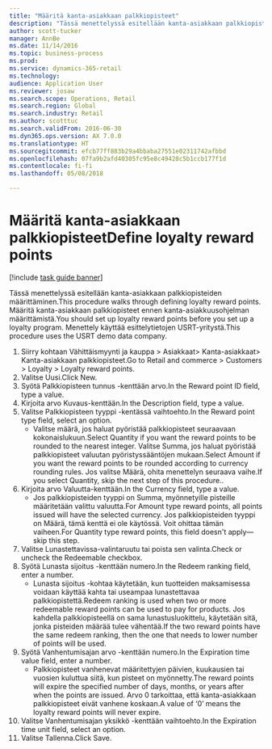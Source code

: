 ```yaml
--- 
title: "Määritä kanta-asiakkaan palkkiopisteet"
description: "Tässä menettelyssä esitellään kanta-asiakkaan palkkiopisteiden määrittäminen."
author: scott-tucker
manager: AnnBe
ms.date: 11/14/2016
ms.topic: business-process
ms.prod: 
ms.service: dynamics-365-retail
ms.technology: 
audience: Application User
ms.reviewer: josaw
ms.search.scope: Operations, Retail
ms.search.region: Global
ms.search.industry: Retail
ms.author: scotttuc
ms.search.validFrom: 2016-06-30
ms.dyn365.ops.version: AX 7.0.0
ms.translationtype: HT
ms.sourcegitcommit: efcb77ff883b29a4bbaba27551e02311742afbbd
ms.openlocfilehash: 07fa9b2afd40305fc95e8c49428c5b1ccb177f1d
ms.contentlocale: fi-fi
ms.lasthandoff: 05/08/2018

---
```

# <a name="define-loyalty-reward-points"></a><span data-ttu-id="358c1-103">Määritä kanta-asiakkaan palkkiopisteet</span><span class="sxs-lookup"><span data-stu-id="358c1-103">Define loyalty reward points</span></span>

[!include [task guide banner](../includes/task-guide-banner.md)]

<span data-ttu-id="358c1-104">Tässä menettelyssä esitellään kanta-asiakkaan palkkiopisteiden määrittäminen.</span><span class="sxs-lookup"><span data-stu-id="358c1-104">This procedure walks through defining loyalty reward points.</span></span> <span data-ttu-id="358c1-105">Määritä kanta-asiakkaan palkkiopisteet ennen kanta-asiakkuusohjelman määrittämistä.</span><span class="sxs-lookup"><span data-stu-id="358c1-105">You should set up loyalty reward points before you set up a loyalty program.</span></span> <span data-ttu-id="358c1-106">Menettely käyttää esittelytietojen USRT-yritystä.</span><span class="sxs-lookup"><span data-stu-id="358c1-106">This procedure uses the USRT demo data company.</span></span>

1. <span data-ttu-id="358c1-107">Siirry kohtaan Vähittäismyynti ja kauppa > Asiakkaat> Kanta-asiakkaat> Kanta-asiakkaan palkkiopisteet.</span><span class="sxs-lookup"><span data-stu-id="358c1-107">Go to Retail and commerce > Customers > Loyalty > Loyalty reward points.</span></span>
2. <span data-ttu-id="358c1-108">Valitse Uusi.</span><span class="sxs-lookup"><span data-stu-id="358c1-108">Click New.</span></span>
3. <span data-ttu-id="358c1-109">Syötä Palkkiopisteen tunnus -kenttään arvo.</span><span class="sxs-lookup"><span data-stu-id="358c1-109">In the Reward point ID field, type a value.</span></span>
4. <span data-ttu-id="358c1-110">Kirjoita arvo Kuvaus-kenttään.</span><span class="sxs-lookup"><span data-stu-id="358c1-110">In the Description field, type a value.</span></span>
5. <span data-ttu-id="358c1-111">Valitse Palkkiopisteen tyyppi -kentässä vaihtoehto.</span><span class="sxs-lookup"><span data-stu-id="358c1-111">In the Reward point type field, select an option.</span></span>
    * <span data-ttu-id="358c1-112">Valitse määrä, jos haluat pyöristää palkkiopisteet seuraavaan kokonaislukuun.</span><span class="sxs-lookup"><span data-stu-id="358c1-112">Select Quantity if you want the reward points to be rounded to the nearest integer.</span></span> <span data-ttu-id="358c1-113">Valitse Summa, jos haluat pyöristää palkkiopisteet valuutan pyöristyssääntöjen mukaan.</span><span class="sxs-lookup"><span data-stu-id="358c1-113">Select Amount if you want the reward points to be rounded according to currency rounding rules.</span></span> <span data-ttu-id="358c1-114">Jos valitse Määrä, ohita menettelyn seuraava vaihe.</span><span class="sxs-lookup"><span data-stu-id="358c1-114">If you select Quantity, skip the next step of this procedure..</span></span>  
6. <span data-ttu-id="358c1-115">Kirjoita arvo Valuutta-kenttään.</span><span class="sxs-lookup"><span data-stu-id="358c1-115">In the Currency field, type a value.</span></span>
    * <span data-ttu-id="358c1-116">Jos palkkiopisteiden tyyppi on Summa, myönnetyille pisteille määritetään valittu valuutta.</span><span class="sxs-lookup"><span data-stu-id="358c1-116">For Amount type reward points, all points issued will have the selected currency.</span></span> <span data-ttu-id="358c1-117">Jos palkkiopisteiden tyyppi on Määrä, tämä kenttä ei ole käytössä. Voit ohittaa tämän vaiheen.</span><span class="sxs-lookup"><span data-stu-id="358c1-117">For Quantity type reward points, this field doesn't apply—skip this step.</span></span>  
7. <span data-ttu-id="358c1-118">Valitse Lunastettavissa-valintaruutu tai poista sen valinta.</span><span class="sxs-lookup"><span data-stu-id="358c1-118">Check or uncheck the Redeemable checkbox.</span></span>
8. <span data-ttu-id="358c1-119">Syötä Lunasta sijoitus -kenttään numero.</span><span class="sxs-lookup"><span data-stu-id="358c1-119">In the Redeem ranking field, enter a number.</span></span>
    * <span data-ttu-id="358c1-120">Lunasta sijoitus -kohtaa käytetään, kun tuotteiden maksamisessa voidaan käyttää kahta tai useampaa lunastettavaa palkkiopistettä.</span><span class="sxs-lookup"><span data-stu-id="358c1-120">Redeem ranking is used when two or more redeemable reward points can be used to pay for products.</span></span> <span data-ttu-id="358c1-121">Jos kahdella palkkiopisteellä on sama lunastusluokittelu, käytetään sitä, jonka pisteiden määrää tulee vähentää.</span><span class="sxs-lookup"><span data-stu-id="358c1-121">If the two reward points have the same redeem ranking, then the one that needs to lower number of points will be used.</span></span>  
9. <span data-ttu-id="358c1-122">Syötä Vanhentumisajan arvo -kenttään numero.</span><span class="sxs-lookup"><span data-stu-id="358c1-122">In the Expiration time value field, enter a number.</span></span>
    * <span data-ttu-id="358c1-123">Palkkiopisteet vanhenevat määritettyjen päivien, kuukausien tai vuosien kuluttua siitä, kun pisteet on myönnetty.</span><span class="sxs-lookup"><span data-stu-id="358c1-123">The reward points will expire the specified number of days, months, or years after when the points are issued.</span></span> <span data-ttu-id="358c1-124">Arvo 0 tarkoittaa, että kanta-asiakkaan palkkiopisteet eivät vanhene koskaan.</span><span class="sxs-lookup"><span data-stu-id="358c1-124">A value of ‘0’ means the loyalty reward points will never expire.</span></span>  
10. <span data-ttu-id="358c1-125">Valitse Vanhentumisajan yksikkö -kenttään vaihtoehto.</span><span class="sxs-lookup"><span data-stu-id="358c1-125">In the Expiration time unit field, select an option.</span></span>
11. <span data-ttu-id="358c1-126">Valitse Tallenna.</span><span class="sxs-lookup"><span data-stu-id="358c1-126">Click Save.</span></span>


